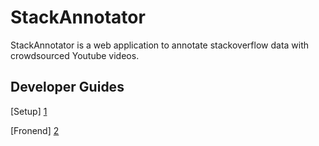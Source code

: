 StackAnnotator
==============
StackAnnotator is a web application to annotate stackoverflow data with crowdsourced Youtube videos.


Developer Guides
----------------
[Setup] [1]

[Fronend] [2]

[1]: https://github.com/suhridsatyal/StackAnnotator/tree/feature/docker/devops/README.md
[2]: https://github.com/suhridsatyal/StackAnnotator/tree/master/stack_annotator/assets/README.md
